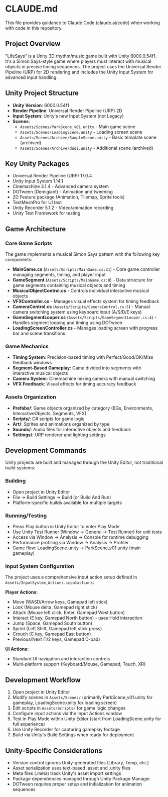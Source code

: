# CLAUDE.md

This file provides guidance to Claude Code (claude.ai/code) when working with code in this repository.

## Project Overview

"LifeSays" is a Unity 3D rhythm/music game built with Unity 6000.0.54f1. It's a Simon Says-style game where players must interact with musical objects in precise timing sequences. The project uses the Universal Render Pipeline (URP) for 2D rendering and includes the Unity Input System for advanced input handling.

## Unity Project Structure

- **Unity Version**: 6000.0.54f1
- **Render Pipeline**: Universal Render Pipeline (URP) 2D
- **Input System**: Unity's new Input System (not Legacy)
- **Scenes**: 
  - `Assets/Scenes/ParkScene_v01.unity` - Main game scene
  - `Assets/Scenes/LoadingScene.unity` - Loading screen scene
  - `Assets/Scenes/Archive/SampleScene.unity` - Basic template scene (archived)
  - `Assets/Scenes/Archive/dudi.unity` - Additional scene (archived)

## Key Unity Packages

- Universal Render Pipeline (URP) 17.0.4
- Unity Input System 1.14.1
- Cinemachine 3.1.4 - Advanced camera system
- DOTween (Demigiant) - Animation and tweening
- 2D Feature package (Animation, Tilemap, Sprite tools)
- TextMeshPro for UI text
- Unity Recorder 5.1.2 - Video/animation recording
- Unity Test Framework for testing

## Game Architecture

### Core Game Scripts

The game implements a musical Simon Says pattern with the following key components:

- **MainGame.cs** (`Assets/Scripts/MainGame.cs:21`) - Core game controller managing segments, timing, and player input
- **GameSegment** (`Assets/Scripts/MainGame.cs:8`) - Data structure for game segments containing musical objects and timing
- **MusicalObjectControl.cs** - Controls individual interactive musical objects
- **VFXController.cs** - Manages visual effects system for timing feedback
- **CameraControl.cs** (`Assets/Scripts/CameraControl.cs:5`) - Manual camera switching system using keyboard input (A/S/D/E keys)
- **GameSegmentLooper.cs** (`Assets/Scripts/GameSegmentLooper.cs:4`) - Handles segment looping and timing using DOTween
- **LoadingScreenController.cs** - Manages loading screen with progress bar and scene transitions

### Game Mechanics

- **Timing System**: Precision-based timing with Perfect/Good/OK/Miss feedback windows
- **Segment-Based Gameplay**: Game divided into segments with interactive musical objects
- **Camera System**: Cinemachine mixing camera with manual switching
- **VFX Feedback**: Visual effects for timing accuracy feedback

### Assets Organization

- **Prefabs/**: Game objects organized by category (BGs, Environments, InteractiveObjects, Segments, VFX)
- **Scripts/**: C# scripts for game logic
- **Art/**: Sprites and animations organized by type
- **Sounds/**: Audio files for interactive objects and feedback
- **Settings/**: URP renderer and lighting settings

## Development Commands

Unity projects are built and managed through the Unity Editor, not traditional build systems:

### Building
- Open project in Unity Editor
- File → Build Settings → Build (or Build And Run)
- Platform-specific builds available for multiple targets

### Running/Testing
- Press Play button in Unity Editor to enter Play Mode
- Use Unity Test Runner (Window → General → Test Runner) for unit tests
- Access via Window → Analysis → Console for runtime debugging
- Performance profiling via Window → Analysis → Profiler
- Game flow: LoadingScene.unity → ParkScene_v01.unity (main gameplay)

### Input System Configuration

The project uses a comprehensive input action setup defined in `Assets/InputSystem_Actions.inputactions`:

**Player Actions:**
- Move (WASD/Arrow keys, Gamepad left stick)
- Look (Mouse delta, Gamepad right stick)  
- Attack (Mouse left click, Enter, Gamepad West button)
- Interact (E key, Gamepad North button) - uses Hold interaction
- Jump (Space, Gamepad South button)
- Sprint (Left Shift, Gamepad left stick press)
- Crouch (C key, Gamepad East button)
- Previous/Next (1/2 keys, Gamepad D-pad)

**UI Actions:**
- Standard UI navigation and interaction controls
- Multi-platform support (Keyboard/Mouse, Gamepad, Touch, XR)

## Development Workflow

1. Open project in Unity Editor
2. Modify scenes in `Assets/Scenes/` (primarily ParkScene_v01.unity for gameplay, LoadingScene.unity for loading screen)
3. Edit scripts in `Assets/Scripts/` for game logic changes
4. Configure input actions via the Input Actions window
5. Test in Play Mode within Unity Editor (start from LoadingScene.unity for full experience)
6. Use Unity Recorder for capturing gameplay footage
7. Build via Unity's Build Settings when ready for deployment

## Unity-Specific Considerations

- Version control ignores Unity-generated files (Library, Temp, etc.)
- Asset serialization uses text-based .asset and .unity files
- Meta files (.meta) track Unity's asset import settings
- Package dependencies managed through Unity Package Manager
- DOTween requires proper setup and initialization for animation sequences